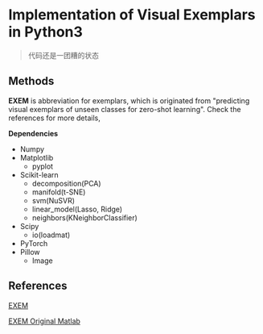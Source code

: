 # Implementation of Visual Exemplars in Python3

> 代码还是一团糟的状态

## Methods

**EXEM** is abbreviation for exemplars, which is originated from "predicting visual exemplars of unseen classes for zero-shot learning".  Check the references for more details, 

**Dependencies**

- Numpy
- Matplotlib
    - pyplot
- Scikit-learn
    - decomposition(PCA)
    - manifold(t-SNE)
    - svm(NuSVR)
    - linear_model(Lasso, Ridge)
    - neighbors(KNeighborClassifier)
- Scipy
    - io(loadmat)
- PyTorch
- Pillow
    - Image



## References

[EXEM](http://openaccess.thecvf.com/content_ICCV_2017/papers/Changpinyo_Predicting_Visual_Exemplars_ICCV_2017_paper.pdf)

[EXEM Original Matlab](https://github.com/pujols/Zero-shot-learning-journal)
